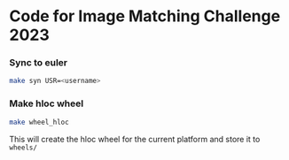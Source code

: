 # Code for Image Matching Challenge 2023

### Sync to euler
```bash
make syn USR=<username>
```

### Make hloc wheel
```bash
make wheel_hloc
```

This will create the hloc wheel for the current platform and store it to `wheels/`